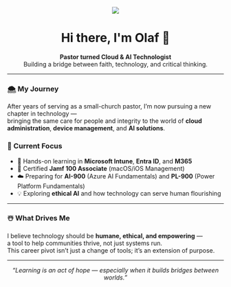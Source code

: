 <p align="center">
  <img src="https://raw.githubusercontent.com/olafvdk/olafvdk/refs/heads/main/snowman%20icon%20file.ico"
</p>
  
<!-- Greeting Section -->

<h1 align="center">Hi there, I'm Olaf 👋</h1>

<p align="center">
  <b>Pastor turned Cloud & AI Technologist</b><br>
  Building a bridge between faith, technology, and critical thinking.
</p>

---

### 🌨️ My Journey
After years of serving as a small-church pastor, I’m now pursuing a new chapter in technology —  
bringing the same care for people and integrity to the world of **cloud administration**, **device management**, and **AI solutions**.

### 🧭 Current Focus
- 🎯 Hands-on learning in **Microsoft Intune**, **Entra ID**, and **M365**  
- 📜 Certified **Jamf 100 Associate** (macOS/iOS Management)  
- ☁️ Preparing for **AI-900** (Azure AI Fundamentals) and **PL-900** (Power Platform Fundamentals)  
- 💡 Exploring **ethical AI** and how technology can serve human flourishing

---

### ☃️ What Drives Me
I believe technology should be **humane, ethical, and empowering** —  
a tool to help communities thrive, not just systems run.  
This career pivot isn’t just a change of tools; it’s an extension of purpose.

---

<p align="center">
  <i>“Learning is an act of hope — especially when it builds bridges between worlds.”</i>
</p>

